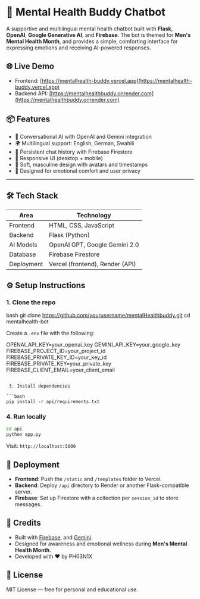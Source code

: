 # 🧠 Mental Health Buddy Chatbot

A supportive and multilingual mental health chatbot built with **Flask**, **OpenAI**, **Google Generative AI**, and **Firebase**. The bot is themed for **Men's Mental Health Month**, and provides a simple, comforting interface for expressing emotions and receiving AI-powered responses.


## 🌐 Live Demo

- Frontend: [https://mentalhealth-buddy.vercel.app](https://mentalhealth-buddy.vercel.app)
- Backend API: [https://mentalhealthbuddy.onrender.com](https://mentalhealthbuddy.onrender.com)


## 📦 Features

- 💬 Conversational AI with OpenAI and Gemini integration
- 🌍 Multilingual support: English, German, Swahili
- 💾 Persistent chat history with Firebase Firestore
- 📱 Responsive UI (desktop + mobile)
- 🎨 Soft, masculine design with avatars and timestamps
- 🧠 Designed for emotional comfort and user privacy

---

## 🛠️ Tech Stack

| Area          | Technology                     |
|---------------|--------------------------------|
| Frontend      | HTML, CSS, JavaScript          |
| Backend       | Flask (Python)                 |
| AI Models     | OpenAI GPT, Google Gemini 2.0  |
| Database      | Firebase Firestore             |
| Deployment    | Vercel (frontend), Render (API)|

## ⚙️ Setup Instructions

### 1. Clone the repo

bash
git clone https://github.com/yourusername/mentalHealthbuddy.git
cd mentalhealth-bot



Create a `.env` file with the following:

OPENAI_API_KEY=your_openai_key
GEMINI_API_KEY=your_google_key
FIREBASE_PROJECT_ID=your_project_id
FIREBASE_PRIVATE_KEY_ID=your_key_id
FIREBASE_PRIVATE_KEY=your_private_key
FIREBASE_CLIENT_EMAIL=your_client_email
```

 3. Install dependencies

```bash
pip install -r api/requirements.txt
```

### 4. Run locally

```bash
cd api
python app.py
```

Visit: `http://localhost:5000`


## 🚀 Deployment

* **Frontend**: Push the `/static` and `/templates` folder to Vercel.
* **Backend**: Deploy `/api` directory to Render or another Flask-compatible server.
* **Firebase**: Set up Firestore with a collection per `session_id` to store messages.


## 🧠 Credits

* Built with [Firebase](https://firebase.google.com), and [Gemini](https://ai.google.dev/).
* Designed for awareness and emotional wellness during **Men's Mental Health Month**.
* Developed with ❤️ by PH03N1X


## 📜 License

MIT License — free for personal and educational use.

